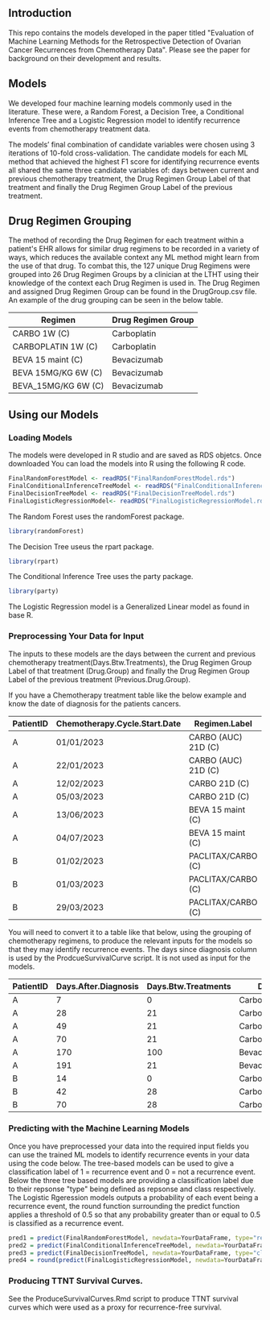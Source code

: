## Introduction
This repo contains the models developed in the paper titled "Evaluation of Machine Learning Methods for the Retrospective Detection of Ovarian Cancer Recurrences from Chemotherapy Data".
 Please see the paper for background on their development and results.

## Models

We developed four machine learning models commonly used in the literature. These were, a Random Forest, a Decision Tree, a Conditional Inference Tree and a Logistic Regression model to identify recurrence events from chemotherapy treatment data.

The models’ final combination of candidate variables were chosen using 3 iterations of 10-fold cross-validation. The candidate models for each ML method that achieved the highest F1 score for identifying recurrence events all shared the same three candidate variables of: days between current and previous chemotherapy treatment, the Drug Regimen Group Label of that treatment and finally the Drug Regimen Group Label of the previous treatment.

## Drug Regimen Grouping

The method of recording the Drug Regimen for each treatment within a patient's EHR allows for similar drug regimens to be recorded in a variety of ways, which reduces the available context any ML method might learn from the use of that drug. To combat this, the 127 unique Drug Regimens were grouped into 26 Drug Regimen Groups by a clinician at the LTHT using their knowledge of the context each Drug Regimen is used in. The Drug Regimen and assigned Drug Regimen Group can be found in the DrugGroup.csv file. An example of the drug grouping can be seen in the below table.


|Regimen|Drug Regimen Group|
|---|---|
|CARBO 1W (C)|Carboplatin|
|CARBOPLATIN 1W (C)|Carboplatin|
|BEVA 15 maint (C)|Bevacizumab|
|BEVA 15MG/KG 6W (C)|Bevacizumab|
|BEVA_15MG/KG 6W (C)|Bevacizumab|

## Using our Models
### Loading Models
The models were developed in R studio and are saved as RDS objetcs. Once downloaded You can load the models into R using the following R code.
``` R
FinalRandomForestModel <- readRDS("FinalRandomForestModel.rds")
FinalConditionalInferenceTreeModel <- readRDS("FinalConditionalInferenceTreeModel.rds")
FinalDecisionTreeModel <- readRDS("FinalDecisionTreeModel.rds")
FinalLogisticRegressionModel<- readRDS("FinalLogisticRegressionModel.rds")
```

The Random Forest uses the randomForest package.
```R
library(randomForest)
```
The Decision Tree useus the rpart package.
```R
library(rpart)
```
The Conditional Inference Tree uses the party package.
```R
library(party)
```
The Logistic Regression model is a Generalized Linear model as found in base R.

### Preprocessing Your Data for Input
The inputs to these models are the days between the current and previous chemotherapy treatment(Days.Btw.Treatments), the Drug Regimen Group Label of that treatment (Drug.Group) and finally the Drug Regimen Group Label of the previous treatment (Previous.Drug.Group).

If you have a Chemotherapy treatment table like the below example and know the date of diagnosis for the patients cancers.

|PatientID|Chemotherapy.Cycle.Start.Date|Regimen.Label|
|---|---|---|
|A|01/01/2023|CARBO (AUC) 21D (C)|
|A|22/01/2023|CARBO (AUC) 21D (C)|
|A|12/02/2023|CARBO 21D (C)|
|A|05/03/2023|CARBO 21D (C)|
|A|13/06/2023|BEVA 15 maint (C)|
|A|04/07/2023|BEVA 15 maint (C)|
|B|01/02/2023|PACLITAX/CARBO (C)|
|B|01/03/2023|PACLITAX/CARBO (C)|
|B|29/03/2023|PACLITAX/CARBO (C)|


You will need to convert it to a table like that below, using the grouping of chemotherapy regimens, to produce the relevant inputs for the models so that they may identify recurrence events. The days since diagnosis column is used by the ProdcueSurvivalCurve script. It is not used as input for the models. 

|PatientID|Days.After.Diagnosis|Days.Btw.Treatments|Drug.Group|Previous.Drug.Group|
|---|---|---|---|---|
|A|7|0|Carboplatin|NaN|
|A|28|21|Carboplatin|Carboplatin|
|A|49|21|Carboplatin|Carboplatin|
|A|70|21|Carboplatin|Carboplatin|
|A|170|100|Bevacizumab|Carboplatin|
|A|191|21|Bevacizumab|Bevacizumab|
|B|14|0|Carboplatin/Paclitaxel|NaN|
|B|42|28|Carboplatin/Paclitaxel|Carboplatin/Paclitaxel|
|B|70|28|Carboplatin/Paclitaxel|Carboplatin/Paclitaxel|


### Predicting with the Machine Learning Models

Once you have preprocessed your data into the required input fields you can use the trained ML models to identify recurrence events in your data using the code below.
The tree-based models can be used to give a classification label of 1 = recurrence event and 0 = not a recurrence event. Below the three tree based models are providing a classification label due to their repsonse "type" being defined as repsonse and class respectively.
The Logistic Rgeression models outputs a probability of each event being a recurrence event, the round function surrounding the predict function applies a threshold of 0.5 so that any probability greater than or equal to 0.5 is classified as a recurrence event.

```R
pred1 = predict(FinalRandomForestModel, newdata=YourDataFrame, type="response")
pred2 = predict(FinalConditionalInferenceTreeModel, newdata=YourDataFrame, type="response")
pred3 = predict(FinalDecisionTreeModel, newdata=YourDataFrame, type="class")
pred4 = round(predict(FinalLogisticRegressionModel, newdata=YourDataFrame, type="response"))
```
### Producing TTNT Survival Curves.

See the ProduceSurvivalCurves.Rmd script to produce TTNT survival curves which were used as a proxy for recurrence-free survival.






